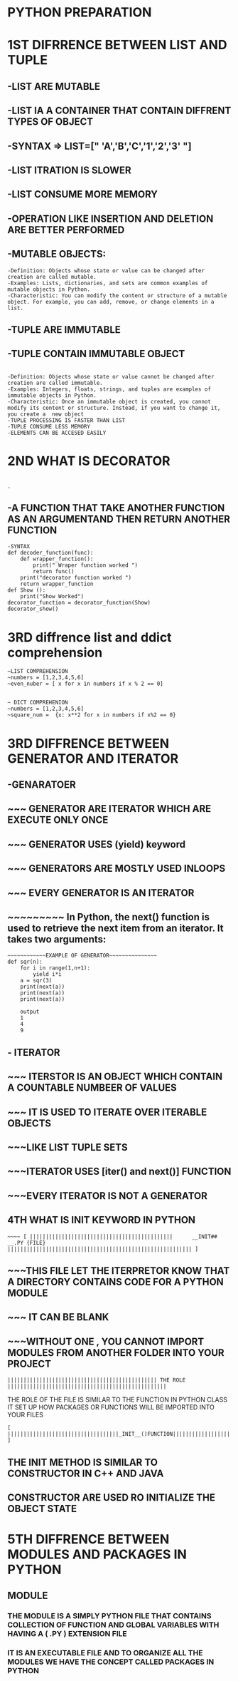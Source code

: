# PYTHON PREPARATION

# 1ST DIFRRENCE BETWEEN LIST AND TUPLE

## -LIST ARE MUTABLE

## -LIST IA A CONTAINER THAT CONTAIN DIFFRENT TYPES OF OBJECT

## -SYNTAX => LIST=[" 'A','B','C','1','2','3' "]

## -LIST ITRATION IS SLOWER

## -LIST CONSUME MORE MEMORY

## -OPERATION LIKE INSERTION AND DELETION ARE BETTER PERFORMED

## -MUTABLE OBJECTS:

```
-Definition: Objects whose state or value can be changed after creation are called mutable.
-Examples: Lists, dictionaries, and sets are common examples of mutable objects in Python.
-Characteristic: You can modify the content or structure of a mutable object. For example, you can add, remove, or change elements in a list.
```

## -TUPLE ARE IMMUTABLE

## -TUPLE CONTAIN IMMUTABLE OBJECT

```IMMUTABLE MEANING ~~~~~~~~~~~~~~~~~~~~~~~~~~~~~~~~~~

-Definition: Objects whose state or value cannot be changed after creation are called immutable.
-Examples: Integers, floats, strings, and tuples are examples of immutable objects in Python.
-Characteristic: Once an immutable object is created, you cannot modify its content or structure. Instead, if you want to change it, you create a  new object
-TUPLE PROCESSING IS FASTER THAN LIST
-TUPLE CONSUME LESS MEMORY
-ELEMENTS CAN BE ACCESED EASILY
```

# 2ND WHAT IS DECORATOR

    																									.

## -A FUNCTION THAT TAKE ANOTHER FUNCTION AS AN ARGUMENTAND THEN RETURN ANOTHER FUNCTION

```
-SYNTAX
def decoder_function(func):
	def wrapper_function():
		print(" Wraper function worked ")
		return func()
	print("decorator function worked ")
	return wrapper_function
def Show ():
	print("Show Worked")
decorator_function = decorator_function(Show)
decorator_show()

```

# 3RD diffrence list and ddict comprehension

```
~LIST COMPREHENSION
~numbers = [1,2,3,4,5,6]
~even_nuber = [ x for x in numbers if x % 2 == 0]


~ DICT COMPREHENION
~numbers = [1,2,3,4,5,6]
~square_num =  {x: x**2 for x in numbers if x%2 == 0}

```

# 3RD DIFFRENCE BETWEEN GENERATOR AND ITERATOR

## -GENARATOER

## ~~~ GENERATOR ARE ITERATOR WHICH ARE EXECUTE ONLY ONCE

## ~~~ GENERATOR USES (yield) keyword

## ~~~ GENERATORS ARE MOSTLY USED INLOOPS

## ~~~ EVERY GENERATOR IS AN ITERATOR

## ~~~~~~~~~ In Python, the next() function is used to retrieve the next item from an iterator. It takes two arguments:

```
~~~~~~~~~~~~EXAMPLE OF GENERATOR~~~~~~~~~~~~~~~
def sqr(n):
	for i in range(1,n+1):
		yield i*i
	a = sqr(3)
	print(next(a))
	print(next(a))
	print(next(a))

	output
	1
	4
	9

```

## - ITERATOR

## ~~~ ITERSTOR IS AN OBJECT WHICH CONTAIN A COUNTABLE NUMBEER OF VALUES

## ~~~ IT IS USED TO ITERATE OVER ITERABLE OBJECTS

## ~~~LIKE LIST TUPLE SETS

## ~~~ITERATOR USES [iter() and next()] FUNCTION

## ~~~EVERY ITERATOR IS NOT A GENERATOR

##

## 4TH WHAT IS INIT KEYWORD IN PYTHON

```
~~~~ [ |||||||||||||||||||||||||||||||||||||||||||||      __INIT## __.PY {FILE}	       |||||||||||||||||||||||||||||||||||||||||||||||||||||||||| ]
```

## ~~~THIS FILE LET THE ITERPRETOR KNOW THAT A DIRECTORY CONTAINS CODE FOR A PYTHON MODULE

## ~~~ IT CAN BE BLANK

## ~~~WITHOUT ONE , YOU CANNOT IMPORT MODULES FROM ANOTHER FOLDER INTO YOUR PROJECT

```
||||||||||||||||||||||||||||||||||||||||||||||| THE ROLE ||||||||||||||||||||||||||||||||||||||||||||||||||
```

THE ROLE OF THE FILE IS SIMILAR TO THE FUNCTION IN PYTHON CLASS
IT SET UP HOW PACKAGES OR FUNCTIONS WILL BE IMPORTED INTO YOUR FILES

```
[ |||||||||||||||||||||||||||||||||||_INIT__()FUNCTION||||||||||||||||||||||||||||||||||||||||||||||||| ]
```

## THE **INIT** METHOD IS SIMILAR TO CONSTRUCTOR IN C++ AND JAVA

## CONSTRUCTOR ARE USED RO INITIALIZE THE OBJECT STATE

# 5TH DIFFRENCE BETWEEN MODULES AND PACKAGES IN PYTHON

## MODULE

### THE MODULE IS A SIMPLY PYTHON FILE THAT CONTAINS COLLECTION OF FUNCTION AND GLOBAL VARIABLES WITH HAVING A ( .PY ) EXTENSION FILE

### IT IS AN EXECUTABLE FILE AND TO ORGANIZE ALL THE MODULES WE HAVE THE CONCEPT CALLED PACKAGES IN PYTHON
